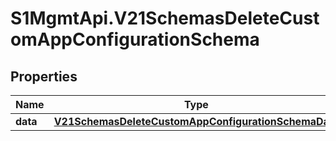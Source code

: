 # S1MgmtApi.V21SchemasDeleteCustomAppConfigurationSchema

## Properties
Name | Type | Description | Notes
------------ | ------------- | ------------- | -------------
**data** | [**V21SchemasDeleteCustomAppConfigurationSchemaData**](V21SchemasDeleteCustomAppConfigurationSchemaData.md) |  | 


